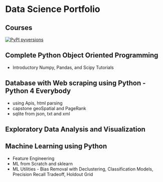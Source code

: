 # Data Science Portfolio
## Courses 
[![PyPI pyversions](https://img.shields.io/badge/python-3.0-blue)](Python)

## Complete Python Object Oriented Programming
* Introductory Numpy, Pandas, and Scipy Tutorials

## Database with Web scraping using Python - Python 4 Everybody
* using Apis, html parsing
* capstone geoSpatial and PageRank
* sqlite from json, txt and xml

## Exploratory Data Analysis and Visualization

## Machine Learning using Python
* Feature Engineering
* ML from Scratch and sklearn
* ML Utilities - Bias Removal with Declustering, Classification Models, Precision Recall Tradeoff, Holdout Grid



